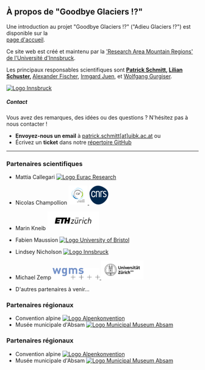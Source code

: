 ## À propos de "Goodbye Glaciers !?"  

Une introduction au projet "Goodbye Glaciers !?" ("Adieu Glaciers !?") est disponible sur la  
<a href="{{ site.baseurl }}/">page d'accueil</a>.  

<p>  
  Ce site web est créé et maintenu par la  
  <a href="https://www.uibk.ac.at/en/alpinerraum/">'Research Area Mountain Regions' de l'Université d'Innsbruck</a>.  
</p>  

<p>  
  Les principaux responsables scientifiques sont  
  <strong> <a href="https://www.uibk.ac.at/en/acinn/people/patrick-schmitt/">Patrick Schmitt</a>,  
  <a href="https://lilianschuster.github.io/">Lilian Schuster</a>, </strong>  
  <a href="https://github.com/afisc">Alexander Fischer</a>,  
  <a href="https://www.uibk.ac.at/de/alpinerraum/team/irmgard-juen/">Irmgard Juen</a>,  
  et <a href="https://www.uibk.ac.at/en/acinn/people/wolfgang-gurgiser/">Wolfgang Gurgiser</a>.  
</p>  

<a href="https://www.uibk.ac.at/en/">  
  <img src="/assets/images/logos/logo_uibk.jpg" alt="Logo Innsbruck" style="width: auto; height: 80px;" />  
</a>  

##### Contact  

Vous avez des remarques, des idées ou des questions ? N'hésitez pas à nous contacter !  

- **Envoyez-nous un email** à [patrick.schmitt[at]uibk.ac.at](mailto:patrick.schmitt@uibk.ac.at) ou  
- Écrivez un **ticket** dans notre [répertoire GitHub](https://github.com/pat-schmitt/goodbye_glaciers/issues)  

-----
      
### Partenaires scientifiques  
- Mattia Callegari   <a href="https://www.eurac.edu/en">
    <img src="/assets/images/logos/Eurac_Research_logo.png" alt="Logo Eurac Research" style="height: 50px; width: auto;" />
  </a>
- Nicolas Champollion
  <a href="https://www.ige-grenoble.fr/?lang=en">
    <img src="/assets/images/logos/logoIGE_Color.png" alt="Logo Universite Grenoble Alpes" style="height: 50px; width: auto;" />
  </a>
  <a href="https://www.cnrs.fr/en">
    <img src="/assets/images/logos/LOGO_CNRS_BLEU.png" alt="Logo CNRS" style="height: 50px; width: auto;" />
  </a>

- Marin Kneib
  <a href="https://ethz.ch/en.html">
    <img src="/assets/images/logos/logo_eth.png" alt="Logo ETH Zürich" style="height: 50px; width: auto;" />
  </a>

- Fabien Maussion 
  <a href="https://www.bristol.ac.uk/">
    <img src="/assets/images/logos/logo_bristol.svg" alt="Logo University of Bristol" style="height: 50px; width: auto;" />
  </a>

- Lindsey Nicholson
  <a href="https://www.uibk.ac.at/en/">
    <img src="/assets/images/logos/logo_uibk.jpg" alt="Logo Innsbruck" style="width: auto; height: 50px;" />
  </a>

- Michael Zemp
  <a href="https://wgms.ch/">
    <img src="/assets/images/logos/wgms-logo.png" alt="Logo WGMS" style="height: 30px; width: auto;" />
  </a>
  <a href="https://www.uzh.ch/en.html">
    <img src="/assets/images/logos/Universität_Zürich_logo.png" alt="Logo Universität_Zürich" style="height: 50px; width: auto;" />
  </a>

- D'autres partenaires à venir...

### Partenaires régionaux  
- Convention alpine <a href="https://www.alpconv.org/fr/"><img src="/assets/images/logos/logo_alpenkonvention.png" alt="Logo Alpenkonvention" style="height: 50px; width: auto;" />
  </a>
- Musée municipale d'Absam <a href="https://www.absammuseum.at/"><img src="/assets/images/logos/Museum_Absam_Logo.png" alt="Logo Municipal Museum Absam" style="height: 50px; width: auto;" />
  </a>

### Partenaires régionaux  
- Convention alpine <a href="https://www.alpconv.org/fr/"><img src="/assets/images/logos/logo_alpenkonvention.png" alt="Logo Alpenkonvention" style="height: 50px; width: auto;" />
  </a>
- Musée municipale d'Absam <a href="https://www.absammuseum.at/"><img src="/assets/images/logos/Museum_Absam_Logo.png" alt="Logo Municipal Museum Absam" style="height: 50px; width: auto;" />
  </a>
